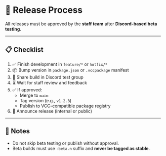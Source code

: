 # 🚦 Release Process

All releases must be approved by the **staff team** after **Discord-based beta testing**.

---

## 📋 Checklist

1. ✅ Finish development in `feature/*` or `hotfix/*`
2. 📦 Bump version in `package.json` or `.vccpackage` manifest
4. 🧪 Share build in Discord test group
5. ⏳ Wait for staff review and feedback
6. ✅ If approved:
   - Merge to `main`
   - Tag version (e.g., `v1.2.3`)
   - Publish to VCC-compatible package registry
7. 📣 Announce release (internal or public)

---

## 🛑 Notes

- Do not skip beta testing or publish without approval.
- Beta builds must use `-beta.n` suffix and **never be tagged as stable**.
